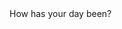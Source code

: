 <?xml version="1.0" encoding="UTF-8"?>
<Response>
    <Message>How has your day been?</Message>
</Response>
